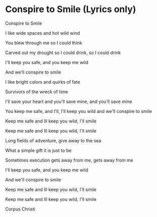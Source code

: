 # Conspire to Smile (Lyrics only)

<p class="c0"><span class="c6">Conspire to Smile</span></p><p class="c0"><span class="c1">I like wide spaces and hot wild wind</span></p><p class="c0"><span class="c1">You blew through me so I could think</span></p><p class="c0"><span class="c1">Carved out my drought so I could drink, so I could drink</span></p><p class="c0"><span class="c1">I&#39;ll keep you safe, and you keep me wild</span></p><p class="c0"><span class="c1">And we&#39;ll conspire to smile</span></p><p class="c0"><span class="c1">I like bright colors and quirks of fate</span></p><p class="c0"><span class="c1">Survivors of the wreck of time</span></p><p class="c0"><span class="c1">I&#39;ll save your heart and you&#39;ll save mine, and you&#39;ll save mine</span></p><p class="c0"><span class="c1">You keep me safe, and I&#39;ll, I&#39;ll keep you wild and we&#39;ll conspire to smile</span></p><p class="c0"><span class="c1">Keep me safe and Ill keep you wild, I&#39;ll smile</span></p><p class="c0"><span class="c1">Keep me safe and Ill keep you wild, I&#39;ll smile</span></p><p class="c0"><span class="c1">Long fields of adventure, give away to the sea</span></p><p class="c0"><span class="c1">What a simple gift it is just to be</span></p><p class="c0"><span class="c1">Sometimes execution gets away from me, gets away from me</span></p><p class="c0"><span class="c1">I&#39;ll keep you safe, and you keep me wild</span></p><p class="c0"><span class="c1">And we&#39;ll conspire to smile</span></p><p class="c0"><span class="c1">Keep me safe and Ill keep you wild, I&#39;ll smile</span></p><p class="c0"><span class="c1">Keep me safe and Ill keep you wild, I&#39;ll smile</span></p><p class="c0 c3"><span class="c7"></span></p><p class="c0"><span class="c7">Corpus Christi</span></p>
